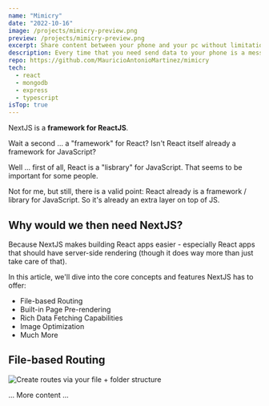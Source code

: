 ```yaml
---
name: "Mimicry"
date: "2022-10-16"
image: /projects/mimicry-preview.png
preview: /projects/mimicry-preview.png
excerpt: Share content between your phone and your pc without limitations
description: Every time that you need send data to your phone is a mess an more if you needed as quickly as possible, with mimicry you can share any file,clipboard,contacts etc. without the need of sending whatsapps messages.
repo: https://github.com/MauricioAntonioMartinez/mimicry
tech:
  - react
  - mongodb
  - express
  - typescript
isTop: true
---
```


NextJS is a **framework for ReactJS**.

Wait a second ... a "framework" for React? Isn't React itself already a framework for JavaScript?

Well ... first of all, React is a "lisbrary" for JavaScript. That seems to be important for some people.

Not for me, but still, there is a valid point: React already is a framework / library for JavaScript. So it's already an extra layer on top of JS.

## Why would we then need NextJS?

Because NextJS makes building React apps easier - especially React apps that should have server-side rendering (though it does way more than just take care of that).

In this article, we'll dive into the core concepts and features NextJS has to offer:

- File-based Routing
- Built-in Page Pre-rendering
- Rich Data Fetching Capabilities
- Image Optimization
- Much More

## File-based Routing

![Create routes via your file + folder structure](nextjs-file-based-routing.png)

... More content ...
